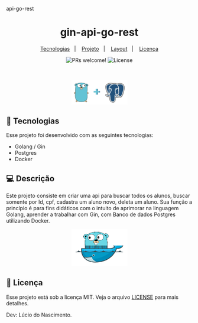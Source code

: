 api-go-rest
<h1 align="center">
   gin-api-go-rest
</h1>

<p align="center">
  <a href="#-tecnologias">Tecnologias</a>&nbsp;&nbsp;&nbsp;|&nbsp;&nbsp;&nbsp;
  <a href="#-projeto">Projeto</a>&nbsp;&nbsp;&nbsp;|&nbsp;&nbsp;&nbsp;
  <a href="#-layout">Layout</a>&nbsp;&nbsp;&nbsp;|&nbsp;&nbsp;&nbsp;
  <a href="#memo-licença">Licença</a>
</p>

<p align="center">
 <img src="https://img.shields.io/static/v1?label=PRs&message=welcome&color=49AA26&labelColor=000000" alt="PRs welcome!" />

  <img alt="License" src="https://img.shields.io/static/v1?label=license&message=MIT&color=49AA26&labelColor=000000">
</p>

<br>

<p align="center">
  <img alt="Golang" src="https://github.com/lucio-iot-dev/api-go-rest/blob/main/Foto-readme/foto%20readme%201.jpeg" width="30%">
</p>

## 🚀 Tecnologias

Esse projeto foi desenvolvido com as seguintes tecnologias:

- Golang / Gin
- Postgres
- Docker

## 💻 Descrição

Este projeto consiste em criar uma api para buscar todos os alunos, buscar somente por Id, cpf, cadastra um aluno novo, deleta um aluno. Sua função a princípio é para fins didáticos com o intuito de aprimorar na linguagem Golang, aprender a trabalhar com Gin, com Banco de dados Postgres utilizando Docker.

<p align="center">
  <img alt="Golang" src="https://github.com/lucio-iot-dev/api-go-rest/blob/main/Foto-readme/Golang-Docker.png" width="30%">
</p>

## :memo: Licença

Esse projeto está sob a licença MIT. Veja o arquivo [LICENSE](https://github.com/lucio-iot-dev/gin-api-go-rest/blob/main/LICENSE) para mais detalhes.


Dev: Lúcio do Nascimento.
